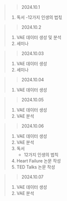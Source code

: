 > > 2024.10.1
> 1. 독서
>     -12가지 인생의 법칛

> > 2024.10.2
> 1. VAE 데이터 생성 및 분석
> 2. 세미나

> > 2024.10.03
> 1. VAE 데이터 생성
> 2. 세미나

> > 2024.10.04
> 1. VAE 데이터 생성

> > 2024.10.05
> 1. VAE 데이터 생성
> 2. VAE 분석

> > 2024.10.06
> 1. VAE 데이터 생성
> 2. VAE 분석
> 3. 독서
>    - 12가지 인생의 법칙
> 4. Heart Failure 논문 작성
> 5. TED Talks 논문 작성

> > 2024.10.07
> 1. VAE 데이터 생성
> 2. VAE 분석
